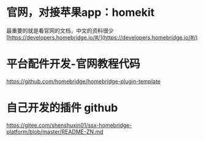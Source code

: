 # 官网，对接苹果app：homekit
最重要的就是看官网的文档，中文的资料很少
[https://developers.homebridge.io/#/](https://developers.homebridge.io/#/)

# 平台配件开发-官网教程代码
https://github.com/homebridge/homebridge-plugin-template

# 自己开发的插件 github
https://gitee.com/shenshuxin01/ssx-homebridge-platform/blob/master/README-ZN.md




